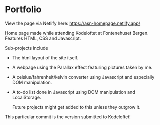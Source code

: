 # Portfolio

View the page via Netlify here: https://asn-homepage.netlify.app/

Home page made while attending Kodeloftet at Fontenehuset Bergen.
Features HTML, CSS and Javascript.

Sub-projects include

- The html layout of the site itself.
- A webpage using the Parallax effect featuring pictures taken by me.
- A celsius/fahrenheit/kelvin converter using Javascript and especially DOM manipulation.
- A to-do list done in Javascript using DOM manipulation and LocalStorage.

  Future projects might get added to this unless they outgrow it.

This particular commit is the version submitted to Kodeloftet!